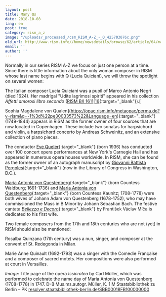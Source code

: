 ```yaml
---
layout: post
title: Many Qs
date: 2018-10-08
lang: en
post: true
category: rism_a_z
image: "/uploads/_processed_/csm_RISM_A-Z_-_Q_425703076c.png"
old_url: http://www.rism.info//home/newsdetails/browse/62/article/64/many-qs.html
email: ''
author: ''
---
```



Normally in our series RISM A-Z we focus on just one person at a time. Since there is little information about the only woman composer in RISM whose last name begins with Q (Lucia Quiciani), we will throw the spotlight on several women:

The Italian composer Lucia Quiciani was a pupil of Marco Antonio Negri (died 1624). Her madrigal "Udite lagrimosi spiriti" appeared in his collection _Affetti amorosi libro_ _secondo_ ([RISM B/I 1611|16](https://opac.rism.info/search?id=00000990046919&View=rism&Language=en){:target="_blank"}).[

Sophia Magdalene von Qualen](https://opac.rism.info/metaopac/perma.do?v=rism&q=-1%3d%22pe30033573%22&Language=en){:target="_blank"} (1749-1844) appears in RISM as the former owner of four sources that are now located in Copenhagen. These include two sonatas for harpsichord and violin, a harpsichord concerto by Andreas Schweinitz, and an extensive collection of piano pieces.

The conductor [Eve Queler](http://www.evequeler.com){:target="_blank"} (born 1936) has conducted over 100 concert opera performances at New York's Carnegie Hall and has appeared in numerous opera houses worldwide. In RISM, she can be found as the former owner of an autograph manuscript by [Giovanni Battista Pergolesi](https://opac.rism.info/search?id=000142245&View=rism&Language=en){:target="_blank"} (now in the Library of Congress in Washington, D.C.).

[Maria Antonia von Questenberg](https://opac.rism.info/metaopac/perma.do?v=rism&q=-1%3d%22pe20002048%22&Language=en){:target="_blank"} (born Countess Waldburg; 1691-1736) and [Maria Antonia von Questenberg](https://opac.rism.info/metaopac/perma.do?v=rism&q=-1%3d%22pe20002157%22&Language=en){:target="_blank"} (born Countess Kaunitz; 1708-1778) were both wives of Johann Adam von Questenberg (1678-1752), who may have commissioned the Mass in B Minor by Johann Sebastian Bach. The festive cantata [_Bellezza e Decoro_](https://opac.rism.info/search?id=464111278&View=rism&Language=en){:target="_blank"} by František Václav Míča is dedicated to his first wife.

Two female composers from the 17th and 18th centuries who are not (yet) in RISM should also be mentioned:

Rosalba Quinzana (17th century) was a nun, singer, and composer at the convent of St. Redegonda in Milan.

Marie Anne Quinault (1692-1793) was a singer with the Comedie Française and a composer of sacred motets. Her compositions were also performed at court in Versailles.

_Image_: Title page of the opera _Issicratea_ by Carl Müller, which was performed to celebrate the name day of Maria Antonia von Questenberg (1708-1778) in 1747. D-B Mus.ms.autogr. Müller, K. 1 M
Staatsbibliothek zu Berlin – PK
[resolver.staatsbibliothek-berlin.de/SBB00018FB100000000](http://resolver.staatsbibliothek-berlin.de/SBB00018FB100000000)

<script type="text/javascript">var switchTo5x=true;</script><script type="text/javascript" src="http://w.sharethis.com/button/buttons.js"></script><script type="text/javascript">stLight.options({publisher: "9b601438-1ce1-49d8-bfd7-9cff5df54c17", doNotHash: false, doNotCopy: false, hashAddressBar: false});</script>